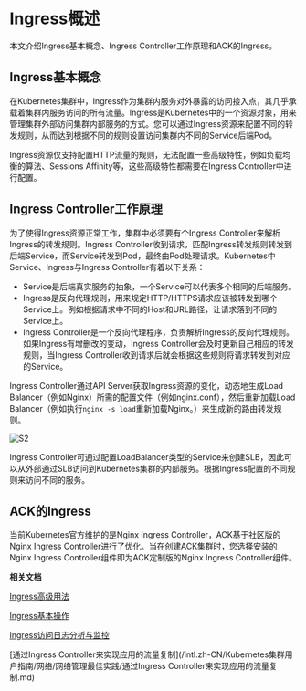 # Ingress概述

本文介绍Ingress基本概念、Ingress Controller工作原理和ACK的Ingress。

## Ingress基本概念

在Kubernetes集群中，Ingress作为集群内服务对外暴露的访问接入点，其几乎承载着集群内服务访问的所有流量。Ingress是Kubernetes中的一个资源对象，用来管理集群外部访问集群内部服务的方式。您可以通过Ingress资源来配置不同的转发规则，从而达到根据不同的规则设置访问集群内不同的Service后端Pod。

Ingress资源仅支持配置HTTP流量的规则，无法配置一些高级特性，例如负载均衡的算法、Sessions Affinity等，这些高级特性都需要在Ingress Controller中进行配置。

## Ingress Controller工作原理

为了使得Ingress资源正常工作，集群中必须要有个Ingress Controller来解析Ingress的转发规则。Ingress Controller收到请求，匹配Ingress转发规则转发到后端Service，而Service转发到Pod，最终由Pod处理请求。Kubernetes中Service、Ingress与Ingress Controller有着以下关系：

-   Service是后端真实服务的抽象，一个Service可以代表多个相同的后端服务。
-   Ingress是反向代理规则，用来规定HTTP/HTTPS请求应该被转发到哪个Service上。例如根据请求中不同的Host和URL路径，让请求落到不同的 Service上。
-   Ingress Controller是一个反向代理程序，负责解析Ingress的反向代理规则。如果Ingress有增删改的变动，Ingress Controller会及时更新自己相应的转发规则，当Ingress Controller收到请求后就会根据这些规则将请求转发到对应的Service。

Ingress Controller通过API Server获取Ingress资源的变化，动态地生成Load Balancer（例如Nginx）所需的配置文件（例如nginx.conf），然后重新加载Load Balancer（例如执行`nginx -s load`重新加载Nginx。）来生成新的路由转发规则。

![S2](https://static-aliyun-doc.oss-accelerate.aliyuncs.com/assets/img/zh-CN/4614073161/p241496.png)

Ingress Controller可通过配置LoadBalancer类型的Service来创建SLB，因此可以从外部通过SLB访问到Kubernetes集群的内部服务。根据Ingress配置的不同规则来访问不同的服务。

## ACK的Ingress

当前Kubernetes官方维护的是Nginx Ingress Controller，ACK基于社区版的Nginx Ingress Controller进行了优化。当在创建ACK集群时，您选择安装的Nginx Ingress Controller组件即为ACK定制版的Nginx Ingress Controller组件。

**相关文档**  


[Ingress高级用法](/intl.zh-CN/Kubernetes集群用户指南/网络/Ingress管理/Ingress高级用法.md)

[Ingress基本操作](/intl.zh-CN/Kubernetes集群用户指南/网络/Ingress管理/Ingress基本操作.md)

[Ingress访问日志分析与监控](/intl.zh-CN/Kubernetes集群用户指南/网络/Ingress管理/Ingress访问日志分析与监控.md)

[通过Ingress Controller来实现应用的流量复制](/intl.zh-CN/Kubernetes集群用户指南/网络/网络管理最佳实践/通过Ingress Controller来实现应用的流量复制.md)

